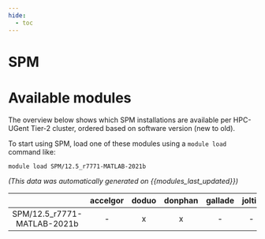 ```yaml
---
hide:
  - toc
---
```


SPM
===

# Available modules


The overview below shows which SPM installations are available per HPC-UGent Tier-2 cluster, ordered based on software version (new to old).

To start using SPM, load one of these modules using a `module load` command like:

```shell
module load SPM/12.5_r7771-MATLAB-2021b
```

*(This data was automatically generated on {{modules_last_updated}})*  

| |accelgor|doduo|donphan|gallade|joltik|shinx|
| :---: | :---: | :---: | :---: | :---: | :---: | :---: |
|SPM/12.5_r7771-MATLAB-2021b|-|x|x|-|-|-|
